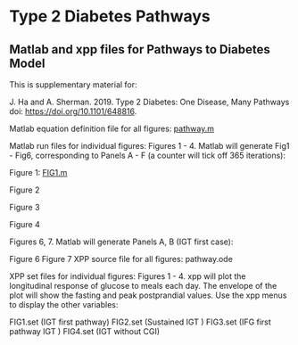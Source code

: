 # Type 2 Diabetes Pathways
## Matlab and xpp files for Pathways to Diabetes Model

This is supplementary material for:

J. Ha and A. Sherman. 2019. Type 2 Diabetes: One Disease, Many Pathways
doi: https://doi.org/10.1101/648816.

Matlab equation definition file for all figures:
[pathway.m](./pathway_matlab/pathway.m)

Matlab run files for individual figures:
Figures 1 - 4. Matlab will generate Fig1 - Fig6, corresponding to Panels A - F (a counter will tick off 365 iterations):

Figure 1: [FIG1.m](./pathway_matlab/FIG1.m)

Figure 2

Figure 3

Figure 4

Figures 6, 7. Matlab will generate Panels A, B (IGT first case):

Figure 6
Figure 7
XPP source file for all figures:
pathway.ode

XPP set files for individual figures:
Figures 1 - 4. xpp will plot the longitudinal response of glucose to meals each day. The envelope of the plot will show the fasting and peak postprandial values. Use the xpp menus to display the other variables:

FIG1.set (IGT first pathway)
FIG2.set (Sustained IGT )
FIG3.set (IFG first pathway IGT )
FIG4.set (IGT without CGI)
